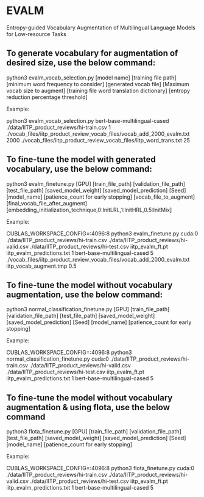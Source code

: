 # EVALM
Entropy-guided Vocabulary Augmentation of Multilingual Language Models for Low-resource Tasks

## **To generate vocabulary for augmentation of desired size, use the below command:**


python3 evalm_vocab_selection.py [model name] [training file path] [minimum word frequency to consider] [generated vocab file] [Maximum vocab size to augment] [training file word translation dictionary] [entropy reduction percentage threshold]

Example:

python3 evalm_vocab_selection.py bert-base-multilingual-cased ./data/IITP_product_reviews/hi-train.csv 1 ./vocab_files/iitp_product_review_vocab_files/vocab_add_2000_evalm.txt 2000 ./vocab_files/iitp_product_review_vocab_files/iitp_word_trans.txt 25


## **To fine-tune the model with generated vocabulary, use the below command:**

python3 evalm_finetune.py [GPU] [train_file_path] [validation_file_path] [test_file_path] [saved_model_weight] [saved_model_prediction] [Seed] [model_name] [patience_count for early stopping] [vocab_file_to_augment] [final_vocab_file_after_augment] [embedding_initialization_technique,0:InitLRL,1:InitHRL,0.5:InitMix]


Example:

CUBLAS_WORKSPACE_CONFIG=:4096:8 python3 evalm_finetune.py cuda:0 ./data/IITP_product_reviews/hi-train.csv ./data/IITP_product_reviews/hi-valid.csv ./data/IITP_product_reviews/hi-test.csv iitp_evalm_ft.pt iitp_evalm_predictions.txt 1 bert-base-multilingual-cased 5 ./vocab_files/iitp_product_review_vocab_files/vocab_add_2000_evalm.txt iitp_vocab_augment.tmp 0.5


## **To fine-tune the model without vocabulary augmentation, use the below command:**

python3 normal_classification_finetune.py [GPU] [train_file_path] [validation_file_path] [test_file_path] [saved_model_weight] [saved_model_prediction] [Seed] [model_name] [patience_count for early stopping]


Example:

CUBLAS_WORKSPACE_CONFIG=:4096:8 python3 normal_classification_finetune.py cuda:0 ./data/IITP_product_reviews/hi-train.csv ./data/IITP_product_reviews/hi-valid.csv ./data/IITP_product_reviews/hi-test.csv iitp_evalm_ft.pt iitp_evalm_predictions.txt 1 bert-base-multilingual-cased 5


## **To fine-tune the model without vocabulary augmentation & using flota, use the below command**

python3 flota_finetune.py [GPU] [train_file_path] [validation_file_path] [test_file_path] [saved_model_weight] [saved_model_prediction] [Seed] [model_name] [patience_count for early stopping]


Example:

CUBLAS_WORKSPACE_CONFIG=:4096:8 python3 flota_finetune.py cuda:0 ./data/IITP_product_reviews/hi-train.csv ./data/IITP_product_reviews/hi-valid.csv ./data/IITP_product_reviews/hi-test.csv iitp_evalm_ft.pt iitp_evalm_predictions.txt 1 bert-base-multilingual-cased 5
